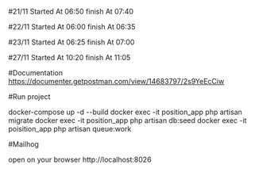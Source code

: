 #21/11
Started At 06:50
finish At 07:40

#22/11
Started At 06:00
finish At 06:35

#23/11
Started At 06:25
finish At 07:00

#27/11
Started At 10:20
finish At 11:05

#Documentation
https://documenter.getpostman.com/view/14683797/2s9YeEcCiw


#Run project

docker-compose up -d --build
docker exec -it position_app php artisan migrate
docker exec -it position_app php artisan db:seed
docker exec -it poisition_app php artisan queue:work

#Mailhog

open on your browser http://localhost:8026
